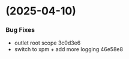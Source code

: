 #  (2025-04-10)


### Bug Fixes

* outlet root scope 3c0d3e6
* switch to xpm + add more logging 46e58e8



